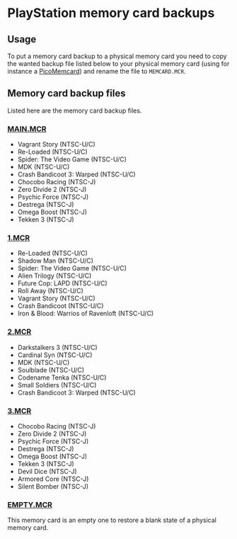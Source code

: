 # PlayStation memory card backups

## Usage
To put a memory card backup to a physical memory card you need to copy the wanted backup file listed below to your physical memory card (using for instance a [PicoMemcard](https://github.com/dangiu/PicoMemcard)) and rename the file to `MEMCARD.MCR`.

## Memory card backup files
Listed here are the memory card backup files.

### [MAIN.MCR](MAIN.MCR)
- Vagrant Story (NTSC-U/C)
- Re-Loaded (NTSC-U/C)
- Spider: The Video Game (NTSC-U/C)
- MDK (NTSC-U/C)
- Crash Bandicoot 3: Warped (NTSC-U/C)
- Chocobo Racing (NTSC-J)
- Zero Divide 2 (NTSC-J)
- Psychic Force (NTSC-J)
- Destrega (NTSC-J)
- Omega Boost (NTSC-J)
- Tekken 3 (NTSC-J)

### [1.MCR](1.MCR)
- Re-Loaded (NTSC-U/C)
- Shadow Man (NTSC-U/C)
- Spider: The Video Game (NTSC-U/C)
- Alien Trilogy (NTSC-U/C)
- Future Cop: LAPD (NTSC-U/C)
- Roll Away (NTSC-U/C)
- Vagrant Story (NTSC-U/C)
- Crash Bandicoot (NTSC-U/C)
- Iron & Blood: Warrios of Ravenloft (NTSC-U/C)

### [2.MCR](2.MCR)
- Darkstalkers 3 (NTSC-U/C)
- Cardinal Syn (NTSC-U/C)
- MDK (NTSC-U/C)
- Soulblade (NTSC-U/C)
- Codename Tenka (NTSC-U/C)
- Small Soldiers (NTSC-U/C)
- Crash Bandicoot 3: Warped (NTSC-U/C)

### [3.MCR](3.MCR)
- Chocobo Racing (NTSC-J)
- Zero Divide 2 (NTSC-J)
- Psychic Force (NTSC-J)
- Destrega (NTSC-J)
- Omega Boost (NTSC-J)
- Tekken 3 (NTSC-J)
- Devil Dice (NTSC-J)
- Armored Core (NTSC-J)
- Silent Bomber (NTSC-J)

### [EMPTY.MCR](EMPTY.MCR)
This memory card is an empty one to restore a blank state of a physical memory card.